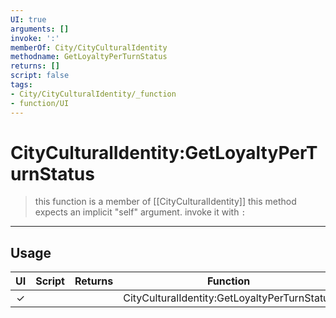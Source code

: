 ```yaml
---
UI: true
arguments: []
invoke: ':'
memberOf: City/CityCulturalIdentity
methodname: GetLoyaltyPerTurnStatus
returns: []
script: false
tags:
- City/CityCulturalIdentity/_function
- function/UI
---
```

# CityCulturalIdentity:GetLoyaltyPerTurnStatus
> this function is a member of [[CityCulturalIdentity]]
> this method expects an implicit "self" argument. invoke it with `:`
-----
## Usage
|  UI | Script | Returns | Function | Arguments |
|:---:|:------:|-------:|:--------:|:---------|
|✓| ||CityCulturalIdentity:GetLoyaltyPerTurnStatus||
